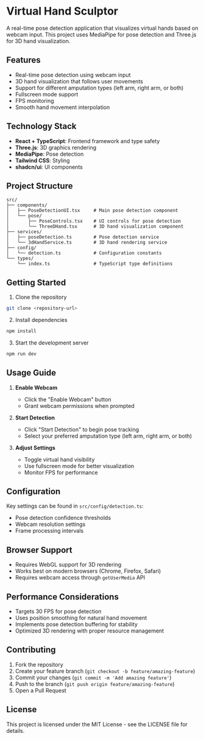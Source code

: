 # Virtual Hand Sculptor

A real-time pose detection application that visualizes virtual hands based on webcam input. This project uses MediaPipe for pose detection and Three.js for 3D hand visualization.

## Features

- Real-time pose detection using webcam input
- 3D hand visualization that follows user movements
- Support for different amputation types (left arm, right arm, or both)
- Fullscreen mode support
- FPS monitoring
- Smooth hand movement interpolation

## Technology Stack

- **React + TypeScript**: Frontend framework and type safety
- **Three.js**: 3D graphics rendering
- **MediaPipe**: Pose detection
- **Tailwind CSS**: Styling
- **shadcn/ui**: UI components

## Project Structure

```
src/
├── components/
│   ├── PoseDetectionUI.tsx     # Main pose detection component
│   └── pose/
│       ├── PoseControls.tsx    # UI controls for pose detection
│       └── ThreeDHand.tsx      # 3D hand visualization component
├── services/
│   ├── poseDetection.ts        # Pose detection service
│   └── 3dHandService.ts        # 3D hand rendering service
├── config/
│   └── detection.ts            # Configuration constants
└── types/
    └── index.ts                # TypeScript type definitions
```

## Getting Started

1. Clone the repository
```bash
git clone <repository-url>
```

2. Install dependencies
```bash
npm install
```

3. Start the development server
```bash
npm run dev
```

## Usage Guide

1. **Enable Webcam**
   - Click the "Enable Webcam" button
   - Grant webcam permissions when prompted

2. **Start Detection**
   - Click "Start Detection" to begin pose tracking
   - Select your preferred amputation type (left arm, right arm, or both)

3. **Adjust Settings**
   - Toggle virtual hand visibility
   - Use fullscreen mode for better visualization
   - Monitor FPS for performance

## Configuration

Key settings can be found in `src/config/detection.ts`:
- Pose detection confidence thresholds
- Webcam resolution settings
- Frame processing intervals

## Browser Support

- Requires WebGL support for 3D rendering
- Works best on modern browsers (Chrome, Firefox, Safari)
- Requires webcam access through `getUserMedia` API

## Performance Considerations

- Targets 30 FPS for pose detection
- Uses position smoothing for natural hand movement
- Implements pose detection buffering for stability
- Optimized 3D rendering with proper resource management

## Contributing

1. Fork the repository
2. Create your feature branch (`git checkout -b feature/amazing-feature`)
3. Commit your changes (`git commit -m 'Add amazing feature'`)
4. Push to the branch (`git push origin feature/amazing-feature`)
5. Open a Pull Request

## License

This project is licensed under the MIT License - see the LICENSE file for details.